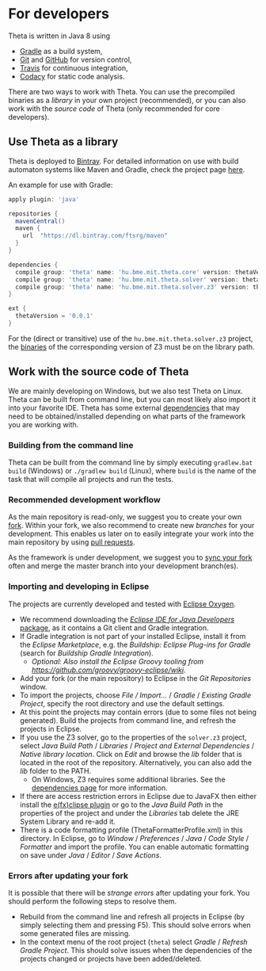 # For developers

Theta is written in Java 8 using
* [Gradle](https://gradle.org/) as a build system,
* [Git](https://git-scm.com/) and [GitHub](https://github.com/FTSRG/theta) for version control,
* [Travis](https://travis-ci.org/FTSRG/theta) for continuous integration,
* [Codacy](https://www.codacy.com/app/FTSRG/theta/dashboard) for static code analysis.

There are two ways to work with Theta. You can use the precompiled binaries as a _library_ in your own project (recommended), or you can also work with the _source code_ of Theta (only recommended for core developers).

## Use Theta as a library

Theta is deployed to [Bintray](https://bintray.com/ftsrg/maven/theta). For detailed information on use with build automaton systems like Maven and Gradle, check the project page [here](https://bintray.com/ftsrg/maven/theta).

An example for use with Gradle:

```gradle
apply plugin: 'java'

repositories {
  mavenCentral()
  maven {
    url  "https://dl.bintray.com/ftsrg/maven" 
  }
}

dependencies {
  compile group: 'theta' name: 'hu.bme.mit.theta.core' version: thetaVersion
  compile group: 'theta' name: 'hu.bme.mit.theta.solver' version: thetaVersion
  compile group: 'theta' name: 'hu.bme.mit.theta.solver.z3' version: thetaVersion
}

ext {
  thetaVersion = '0.0.1'
}
```

For the (direct or transitive) use of the `hu.bme.mit.theta.solver.z3` project, the  [binaries](https://github.com/Z3Prover/z3/releases) of the corresponding version of Z3 must be on the library path.

## Work with the source code of Theta

We are mainly developing on Windows, but we also test Theta on Linux. Theta can be built from command line, but you can most likely also import it into your favorite IDE. Theta has some external [dependencies](Dependencies.md) that may need to be obtained/installed depending on what parts of the framework you are working with.

### Building from the command line

Theta can be built from the command line by simply executing `gradlew.bat build` (Windows) or `./gradlew build` (Linux), where `build` is the name of the task that will compile all projects and run the tests.

### Recommended development workflow

As the main repository is read-only, we suggest you to create your own [fork](https://help.github.com/articles/fork-a-repo/). Within your fork, we also recommend to create new _branches_ for your development. This enables us later on to easily integrate your work into the main repository by using [pull requests](https://help.github.com/articles/about-pull-requests/).

As the framework is under development, we suggest you to [sync your fork](https://help.github.com/articles/syncing-a-fork/) often and merge the master branch into your development branch(es).

### Importing and developing in Eclipse

The projects are currently developed and tested with [Eclipse Oxygen](https://www.eclipse.org/oxygen/).
* We recommend downloading the [_Eclipse IDE for Java Developers_ package](https://www.eclipse.org/downloads/eclipse-packages/), as it contains a Git client and Gradle integration.
* If Gradle integration is not part of your installed Eclipse, install it from the _Eclipse Marketplace_, e.g. the _Buildship: Eclipse Plug-ins for Gradle_ (search for _Buildship Gradle Integration_).
  * _Optional: Also install the Eclipse Groovy tooling from <https://github.com/groovy/groovy-eclipse/wiki>._
* Add your fork (or the main repository) to Eclipse in the _Git Repositories_ window.
* To import the projects, choose _File / Import..._ / _Gradle_ / _Existing Gradle Project_, specify the root directory and use the default settings.
* At this point the projects may contain errors (due to some files not being generated). Build the projects from command line, and refresh the projects in Eclipse.
* If you use the Z3 solver, go to the properties of the `solver.z3` project, select _Java Build Path_ / _Libraries_ / _Project and External Dependencies_ / _Native library location_. Click on _Edit_ and browse the _lib_ folder that is located in the root of the repository. Alternatively, you can also add the _lib_ folder to the PATH.
  * On Windows, Z3 requires some additional libraries. See the [dependencies page](Dependencies.md) for more information.
* If there are access restriction errors in Eclipse due to JavaFX then either install the [e(fx)clipse plugin](http://www.eclipse.org/efxclipse) or go to the _Java Build Path_ in the properties of the project and under the _Libraries_ tab delete the JRE System Library and re-add it.
* There is a code formatting profile (ThetaFormatterProfile.xml) in this directory. In Eclipse, go to _Window_ / _Preferences_ / _Java_ / _Code Style_ / _Formatter_ and import the profile. You can enable automatic formatting on save under _Java_ / _Editor_ / _Save Actions_.

### Errors after updating your fork

It is possible that there will be _strange errors_ after updating your fork. You should perform the following steps to resolve them.

* Rebuild from the command line and refresh all projects in Eclipse (by simply selecting them and pressing F5). This should solve errors when some generated files are missing.
* In the context menu of the root project (`theta`) select _Gradle_ / _Refresh Gradle Project_. This should solve issues when the dependencies of the projects changed or projects have been added/deleted.
